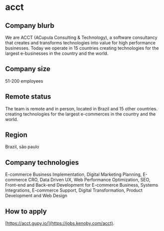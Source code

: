 # acct

## Company blurb

We are ACCT (ACupula Consulting & Technology), a software consultancy that creates and transforms technologies into value for high performance businesses. Today we operate in 15 countries creating technologies for the largest e-businesses in the country and the world.

## Company size

51-200 employees

## Remote status

The team is remote and in person, located in Brazil and 15 other countries.
creating technologies for the largest e-commerces in the country and the world.

## Region

Brazil, são paulo

## Company technologies

E-commerce Business Implementation, Digital Marketing Planning, E-commerce CRO, Data Driven UX, Web Performance Optimization, SEO, Front-end and Back-end Development for E-commerce Business, Systems Integrations, E-commerce Support, Digital Transformation, Product Development and Web Design

## How to apply

[https://acct.gupy.io/](https://jobs.kenoby.com/acct).
